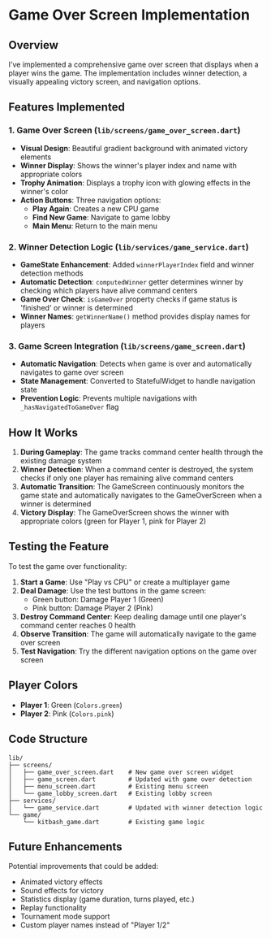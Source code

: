 # Game Over Screen Implementation

## Overview
I've implemented a comprehensive game over screen that displays when a player wins the game. The implementation includes winner detection, a visually appealing victory screen, and navigation options.

## Features Implemented

### 1. Game Over Screen (`lib/screens/game_over_screen.dart`)
- **Visual Design**: Beautiful gradient background with animated victory elements
- **Winner Display**: Shows the winner's player index and name with appropriate colors
- **Trophy Animation**: Displays a trophy icon with glowing effects in the winner's color
- **Action Buttons**: Three navigation options:
  - **Play Again**: Creates a new CPU game
  - **Find New Game**: Navigate to game lobby
  - **Main Menu**: Return to the main menu

### 2. Winner Detection Logic (`lib/services/game_service.dart`)
- **GameState Enhancement**: Added `winnerPlayerIndex` field and winner detection methods
- **Automatic Detection**: `computedWinner` getter determines winner by checking which players have alive command centers
- **Game Over Check**: `isGameOver` property checks if game status is 'finished' or winner is determined
- **Winner Names**: `getWinnerName()` method provides display names for players

### 3. Game Screen Integration (`lib/screens/game_screen.dart`)
- **Automatic Navigation**: Detects when game is over and automatically navigates to game over screen
- **State Management**: Converted to StatefulWidget to handle navigation state
- **Prevention Logic**: Prevents multiple navigations with `_hasNavigatedToGameOver` flag

## How It Works

1. **During Gameplay**: The game tracks command center health through the existing damage system
2. **Winner Detection**: When a command center is destroyed, the system checks if only one player has remaining alive command centers
3. **Automatic Transition**: The GameScreen continuously monitors the game state and automatically navigates to the GameOverScreen when a winner is determined
4. **Victory Display**: The GameOverScreen shows the winner with appropriate colors (green for Player 1, pink for Player 2)

## Testing the Feature

To test the game over functionality:

1. **Start a Game**: Use "Play vs CPU" or create a multiplayer game
2. **Deal Damage**: Use the test buttons in the game screen:
   - Green button: Damage Player 1 (Green)
   - Pink button: Damage Player 2 (Pink)
3. **Destroy Command Center**: Keep dealing damage until one player's command center reaches 0 health
4. **Observe Transition**: The game will automatically navigate to the game over screen
5. **Test Navigation**: Try the different navigation options on the game over screen

## Player Colors
- **Player 1**: Green (`Colors.green`)
- **Player 2**: Pink (`Colors.pink`)

## Code Structure

```
lib/
├── screens/
│   ├── game_over_screen.dart    # New game over screen widget
│   ├── game_screen.dart         # Updated with game over detection
│   ├── menu_screen.dart         # Existing menu screen
│   └── game_lobby_screen.dart   # Existing lobby screen
├── services/
│   └── game_service.dart        # Updated with winner detection logic
└── game/
    └── kitbash_game.dart        # Existing game logic
```

## Future Enhancements

Potential improvements that could be added:
- Animated victory effects
- Sound effects for victory
- Statistics display (game duration, turns played, etc.)
- Replay functionality
- Tournament mode support
- Custom player names instead of "Player 1/2"